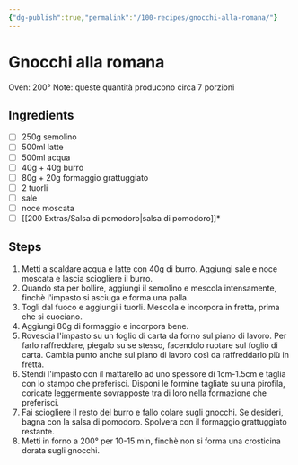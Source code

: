 ```yaml
---
{"dg-publish":true,"permalink":"/100-recipes/gnocchi-alla-romana/"}
---
```


# Gnocchi alla romana
Oven: 200°
Note: queste quantità producono circa 7 porzioni
## Ingredients
- [ ] 250g semolino
- [ ] 500ml latte
- [ ] 500ml acqua
- [ ] 40g + 40g burro
- [ ] 80g + 20g formaggio grattuggiato
- [ ] 2 tuorli
- [ ] sale
- [ ] noce moscata
- [ ] [[200 Extras/Salsa di pomodoro\|salsa di pomodoro]]*
## Steps
1. Metti a scaldare acqua e latte con 40g di burro. Aggiungi sale e noce moscata e lascia sciogliere il burro.
2. Quando sta per bollire, aggiungi il semolino e mescola intensamente, finchè l'impasto si asciuga e forma una palla.
3. Togli dal fuoco e aggiungi i tuorli. Mescola e incorpora in fretta, prima che si cuociano.
4. Aggiungi 80g di formaggio e incorpora bene.
5. Rovescia l'impasto su un foglio di carta da forno sul piano di lavoro. Per farlo raffreddare, piegalo su se stesso, facendolo ruotare sul foglio di carta. Cambia punto anche sul piano di lavoro così da raffreddarlo più in fretta.
6. Stendi l'impasto con il mattarello ad uno spessore di 1cm-1.5cm e taglia con lo stampo che preferisci. Disponi le formine tagliate su una pirofila, coricate leggermente sovrapposte tra di loro nella formazione che preferisci.
7. Fai sciogliere il resto del burro e fallo colare sugli gnocchi. Se desideri, bagna con la salsa di pomodoro. Spolvera con il formaggio grattuggiato restante.
8. Metti in forno a 200° per 10-15 min, finchè non si forma una crosticina dorata sugli gnocchi.